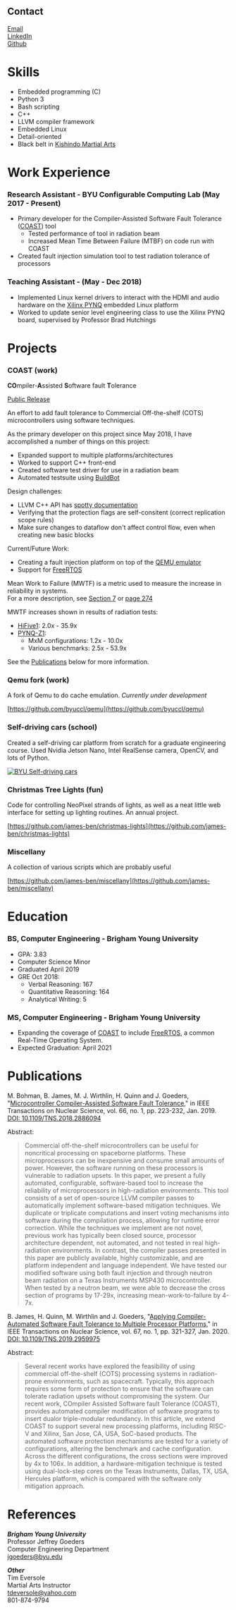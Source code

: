 [//]: # (TODO: is there a way to make this more easily downloadable?)
[//]: # (TODO: Better project descriptions, including skills learned)

## Contact

[Email](mailto:bjames@byu.net)  
[LinkedIn](linkedin.com/in/benjamin-james-a83342121)  
[Github](https://github.com/james-ben)


# Skills

- Embedded programming (C)
- Python 3
- Bash scripting
- C++
- LLVM compiler framework
- Embedded Linux
- Detail-oriented
- Black belt in [Kishindo Martial Arts](https://www.facebook.com/BushiKaiKishindo/)


# Work Experience

### Research Assistant - BYU Configurable Computing Lab (May 2017 - Present)

- Primary developer for the Compiler-Assisted Software Fault Tolerance ([COAST](https://github.com/byuccl/coast)) tool
  - Tested performance of tool in radiation beam
  - Increased Mean Time Between Failure (MTBF) on code run with COAST
- Created fault injection simulation tool to test radiation tolerance of processors

### Teaching Assistant - (May - Dec 2018)

- Implemented Linux kernel drivers to interact with the HDMI and audio hardware on the [Xilinx PYNQ](https://www.xilinx.com/support/university/boards-portfolio/xup-boards/XUPPYNQ.html) embedded Linux platform
- Worked to update senior level engineering class to use the Xilinx PYNQ board, supervised by Professor Brad Hutchings


# Projects

### COAST (work)

**CO**mpiler-**A**ssisted **S**oftware fault **T**olerance

[Public Release](https://github.com/byuccl/coast)

An effort to add fault tolerance to Commercial Off-the-shelf (COTS) microcontrollers using software techniques.  

As the primary developer on this project since May 2018, I have accomplished a number of things on this project:

- Expanded support to multiple platforms/architectures
- Worked to support C++ front-end
- Created software test driver for use in a radiation beam
- Automated testsuite using [BuildBot](https://buildbot.net/)

Design challenges:

- LLVM C++ API has [spotty documentation](https://llvm.org/doxygen/index.html)
- Verifying that the protection flags are self-consitent (correct replication scope rules)
- Make sure changes to dataflow don't affect control flow, even when creating new basic blocks

Current/Future Work:

- Creating a fault injection platform on top of the [QEMU emulator](https://www.qemu.org/)
- Support for [FreeRTOS](https://www.freertos.org/)

Mean Work to Failure (MWTF) is a metric used to measure the increase in reliability in systems.  
For a more description, see [Section 7](https://liberty.princeton.edu/Publications/taco05_ft.pdf) or [page 274](https://books.google.com/books?id=gBEpCwAAQBAJ&lpg=PA274&ots=cLL0yFBcbv&dq=%22mean%20work%20to%20failure%22%20reliability&pg=PA274#v=onepage&q=%22mean%20work%20to%20failure%22&f=false)

MWTF increases shown in results of radiation tests:

- [HiFive1](https://www.sifive.com/boards/hifive1): 2.0x - 35.9x
- [PYNQ-Z1](https://store.digilentinc.com/pynq-z1-python-productivity-for-zynq-7000-arm-fpga-soc/):
  - MxM configurations: 1.2x - 10.0x
  - Various benchmarks: 2.5x - 53.9x

See the [Publications](#publications) below for more information.

### Qemu fork (work)

A fork of Qemu to do cache emulation.  _Currently under development_

[https://github.com/byuccl/qemu](https://github.com/byuccl/qemu)

### Self-driving cars (school)

Created a self-driving car platform from scratch for a graduate engineering course.  Used Nvidia Jetson Nano, Intel RealSense camera, OpenCV, and lots of Python.

[![BYU Self-driving cars](http://img.youtube.com/vi/KvFrLZTMihI/0.jpg)](http://www.youtube.com/watch?v=KvFrLZTMihI)

### Christmas Tree Lights (fun)

Code for controlling NeoPixel strands of lights, as well as a neat little web interface for setting up lighting routines.  An annual project.

[https://github.com/james-ben/christmas-lights](https://github.com/james-ben/christmas-lights)

### Miscellany

A collection of various scripts which are probably useful

[https://github.com/james-ben/miscellany](https://github.com/james-ben/miscellany)



# Education

### BS, Computer Engineering - Brigham Young University

- GPA: 3.83
- Computer Science Minor
- Graduated April 2019
- GRE Oct 2018:
  - Verbal Reasoning: 167
  - Quantitative Reasoning: 164
  - Analytical Writing: 5

### MS, Computer Engineering - Brigham Young University

- Expanding the coverage of [COAST](https://github.com/byuccl/coast) to include [FreeRTOS](https://www.freertos.org/), a common Real-Time Operating System.
- Expected Graduation: April 2021


# Publications

M. Bohman, B. James, M. J. Wirthlin, H. Quinn and J. Goeders, "[Microcontroller Compiler-Assisted Software Fault Tolerance](https://ieeexplore.ieee.org/document/8571250)," in IEEE Transactions on Nuclear Science, vol. 66, no. 1, pp. 223-232, Jan. 2019.  
[DOI: 10.1109/TNS.2018.2886094](https://doi.org/10.1109/TNS.2018.2886094)

Abstract:
> Commercial off-the-shelf microcontrollers can be useful for noncritical processing on spaceborne platforms. These microprocessors can be inexpensive and consume small amounts of power. However, the software running on these processors is vulnerable to radiation upsets. In this paper, we present a fully automated, configurable, software-based tool to increase the reliability of microprocessors in high-radiation environments. This tool consists of a set of open-source LLVM compiler passes to automatically implement software-based mitigation techniques. We duplicate or triplicate computations and insert voting mechanisms into software during the compilation process, allowing for runtime error correction. While the techniques we implement are not novel, previous work has typically been closed source, processor architecture dependent, not automated, and not tested in real high-radiation environments. In contrast, the compiler passes presented in this paper are publicly available, highly customizable, and are platform independent and language independent. We have tested our modified software using both fault injection and through neutron beam radiation on a Texas Instruments MSP430 microcontroller. When tested by a neutron beam, we were able to decrease the cross section of programs by 17-29x, increasing mean-work-to-failure by 4-7x.

B. James, H. Quinn, M. Wirthlin and J. Goeders, "[Applying Compiler-Automated Software Fault Tolerance to Multiple Processor Platforms](https://ieeexplore.ieee.org/document/8933038)," in IEEE Transactions on Nuclear Science, vol. 67, no. 1, pp. 321-327, Jan. 2020.  
[DOI: 10.1109/TNS.2019.2959975](https://doi.org/10.1109/TNS.2019.2959975)

Abstract:
> Several recent works have explored the feasibility of using commercial off-the-shelf (COTS) processing systems in radiation-prone environments, such as spacecraft. Typically, this approach requires some form of protection to ensure that the software can tolerate radiation upsets without compromising the system. Our recent work, COmpiler Assisted Software fault Tolerance (COAST), provides automated compiler modification of software programs to insert dualor triple-modular redundancy. In this article, we extend COAST to support several new processing platforms, including RISC-V and Xilinx, San Jose, CA, USA, SoC-based products. The automated software protection mechanisms are tested for a variety of configurations, altering the benchmark and cache configuration. Across the different configurations, the cross sections were improved by 4x to 106x. In addition, a hardware-mitigation technique is tested using dual-lock-step cores on the Texas Instruments, Dallas, TX, USA, Hercules platform, which is compared with the software only mitigation approach.


# References

**_Brigham Young University_**  
Professor Jeffrey Goeders  
Computer Engineering Department  
[jgoeders@byu.edu](mailto:jgoeders@byu.edu)

**_Other_**  
Tim Eversole  
Martial Arts Instructor  
[tdeversole@yahoo.com](mailto:tdeversole@yahoo.com)  
801-874-9794
